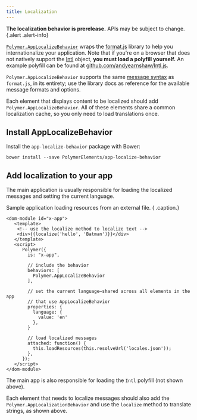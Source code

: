 ```yaml
---
title: Localization
---
```


<!-- toc -->

**The localization behavior is prerelease.** APIs may be subject to change.
{.alert .alert-info}

[`Polymer.AppLocalizeBehavior`](https://elements.polymer-project.org/elements/app-localize-behavior)
wraps the [format.js](http://formatjs.io/) library to help you internationalize your application.
Note that if you're on a browser that does not natively support the
[Intl](https://developer.mozilla.org/en-US/docs/Web/JavaScript/Reference/Global_Objects/Intl) object,
**you must load a polyfill yourself.** An example polyfill can be found at
[github.com/andyearnshaw/Intl.js](https://github.com/andyearnshaw/Intl.js/).

`Polymer.AppLocalizeBehavior` supports the same
[message syntax](http://formatjs.io/guides/message-syntax/) as `format.js`, in its entirety; use the
library docs as reference for the available message formats and options.

Each element that displays content to be localized should add `Polymer.AppLocalizeBehavior`.
All of these elements share a common localization cache, so you only need to load translations once.

## Install AppLocalizeBehavior

Install the `app-localize-behavior` package with Bower:

    bower install --save PolymerElements/app-localize-behavior


## Add localization to your app

The main application is usually responsible for loading the localized messages and setting the
current language.

Sample application loading resources from an external file. { .caption.}

```
<dom-module id="x-app">
   <template>
    <!-- use the localize method to localize text -->
    <div>{{localize('hello', 'Batman')}}</div>
   </template>
   <script>
      Polymer({
        is: "x-app",

        // include the behavior
        behaviors: [
          Polymer.AppLocalizeBehavior
        ],

        // set the current language—shared across all elements in the app
        // that use AppLocalizeBehavior
        properties: {
          language: {
            value: 'en'
          },
        }

        // load localized messages
        attached: function() {
          this.loadResources(this.resolveUrl('locales.json'));
        },
      });
   </script>
</dom-module>
```

The main app is also responsible for loading the `Intl` polyfill
(not shown above).

Each element that needs to localize messages should also add the `Polymer.AppLocalizationBehavior`
and use the `localize` method to translate strings, as shown above.



